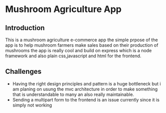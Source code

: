 # Mushroom Agriculture App

## Introduction
This is a mushroom agriculture e-commerce app the simple prpose of the app is to help mushroom farmers make sales based on their production of mushrooms the app is really cool and build on express which is a node framework and also plain css,javascript and html for the frontend.

## Challenges
- Having the right design principles and pattern is a huge bottleneck but i am planing on usung the mvc architecture in order to make something that is understandable to many an also really maintainable.
- Sending a multipart form to the frontend is an issue currently  since it is simply not working


